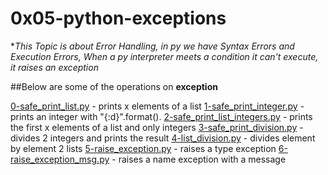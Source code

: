 # 0x05-python-exceptions

**This Topic is about Error Handling, in py we have Syntax Errors and Execution Errors, When a py interpreter meets a condition it can't execute, it raises an *exception**

##Below are some of the operations on **exception**

[0-safe_print_list.py](0-safe_print_list.py) - prints x elements of a list
[1-safe_print_integer.py](1-safe_print_integer.py) - prints an integer with "{:d}".format().
[2-safe_print_list_integers.py](2-safe_print_list_integers.py) - prints the first x elements of a list and only integers
[3-safe_print_division.py](3-safe_print_division.py) - divides 2 integers and prints the result
[4-list_division.py](4-list_division.py) - divides element by element 2 lists
[5-raise_exception.py](5-raise_exception.py) - raises a type exception
[6-raise_exception_msg.py](6-raise_exception_msg.py) - raises a name exception with a message
